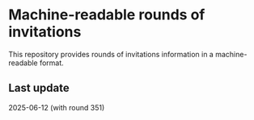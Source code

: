 # Machine-readable rounds of invitations
This repository provides rounds of invitations information in a machine-readable format.
## Last update
2025-06-12 (with round 351)
